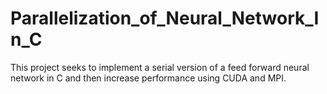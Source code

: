 # Parallelization_of_Neural_Network_In_C
This project seeks to implement a serial version of a feed forward neural network in C and then increase performance using CUDA and MPI.
